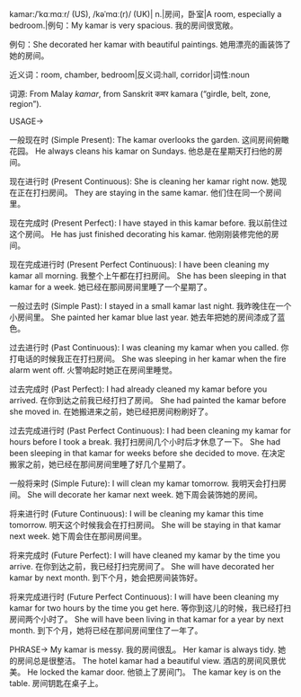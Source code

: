 kamar:/ˈkɑːmɑːr/ (US), /kəˈmɑː(r)/ (UK)| n.|房间，卧室|A room, especially a bedroom.|例句：My kamar is very spacious. 我的房间很宽敞。

例句：She decorated her kamar with beautiful paintings. 她用漂亮的画装饰了她的房间。

近义词：room, chamber, bedroom|反义词:hall, corridor|词性:noun

词源: From Malay *kamar*, from Sanskrit कमर kamara (“girdle, belt, zone, region”).

USAGE->

一般现在时 (Simple Present):
The kamar overlooks the garden. 这间房间俯瞰花园。
He always cleans his kamar on Sundays. 他总是在星期天打扫他的房间。


现在进行时 (Present Continuous):
She is cleaning her kamar right now. 她现在正在打扫房间。
They are staying in the same kamar. 他们住在同一个房间里。


现在完成时 (Present Perfect):
I have stayed in this kamar before. 我以前住过这个房间。
He has just finished decorating his kamar. 他刚刚装修完他的房间。


现在完成进行时 (Present Perfect Continuous):
I have been cleaning my kamar all morning. 我整个上午都在打扫房间。
She has been sleeping in that kamar for a week. 她已经在那间房间里睡了一个星期了。


一般过去时 (Simple Past):
I stayed in a small kamar last night. 我昨晚住在一个小房间里。
She painted her kamar blue last year. 她去年把她的房间漆成了蓝色。


过去进行时 (Past Continuous):
I was cleaning my kamar when you called. 你打电话的时候我正在打扫房间。
She was sleeping in her kamar when the fire alarm went off. 火警响起时她正在房间里睡觉。


过去完成时 (Past Perfect):
I had already cleaned my kamar before you arrived. 在你到达之前我已经打扫了房间。
She had painted the kamar before she moved in. 在她搬进来之前，她已经把房间粉刷好了。


过去完成进行时 (Past Perfect Continuous):
I had been cleaning my kamar for hours before I took a break. 我打扫房间几个小时后才休息了一下。
She had been sleeping in that kamar for weeks before she decided to move. 在决定搬家之前，她已经在那间房间里睡了好几个星期了。


一般将来时 (Simple Future):
I will clean my kamar tomorrow. 我明天会打扫房间。
She will decorate her kamar next week. 她下周会装饰她的房间。


将来进行时 (Future Continuous):
I will be cleaning my kamar this time tomorrow. 明天这个时候我会在打扫房间。
She will be staying in that kamar next week. 她下周会住在那间房间里。


将来完成时 (Future Perfect):
I will have cleaned my kamar by the time you arrive. 在你到达之前，我已经打扫完房间了。
She will have decorated her kamar by next month. 到下个月，她会把房间装饰好。


将来完成进行时 (Future Perfect Continuous):
I will have been cleaning my kamar for two hours by the time you get here. 等你到这儿的时候，我已经打扫房间两个小时了。
She will have been living in that kamar for a year by next month. 到下个月，她将已经在那间房间里住了一年了。


PHRASE->
My kamar is messy. 我的房间很乱。
Her kamar is always tidy. 她的房间总是很整洁。
The hotel kamar had a beautiful view. 酒店的房间风景优美。
He locked the kamar door. 他锁上了房间门。
The kamar key is on the table. 房间钥匙在桌子上。
